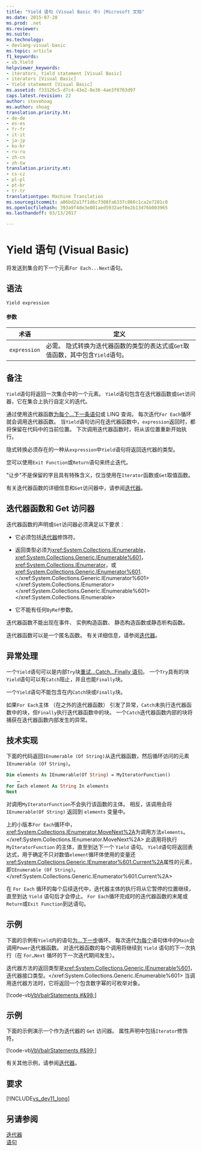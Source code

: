 ```yaml
---
title: "Yield 语句 (Visual Basic 中) |Microsoft 文档"
ms.date: 2015-07-20
ms.prod: .net
ms.reviewer: 
ms.suite: 
ms.technology:
- devlang-visual-basic
ms.topic: article
f1_keywords:
- vb.Yield
helpviewer_keywords:
- iterators, Yield statement [Visual Basic]
- iterators [Visual Basic]
- Yield statement [Visual Basic]
ms.assetid: f33126c5-d7c4-43e2-8e36-4ae3f0703d97
caps.latest.revision: 22
author: stevehoag
ms.author: shoag
translation.priority.ht:
- de-de
- es-es
- fr-fr
- it-it
- ja-jp
- ko-kr
- ru-ru
- zh-cn
- zh-tw
translation.priority.mt:
- cs-cz
- pl-pl
- pt-br
- tr-tr
translationtype: Machine Translation
ms.sourcegitcommit: a06bd2a17f1d6c7308fa6337c866c1ca2e7281c0
ms.openlocfilehash: 393a9f4de3e801aed5932aef0e2b13d76b003965
ms.lasthandoff: 03/13/2017

---
```

# <a name="yield-statement-visual-basic"></a>Yield 语句 (Visual Basic)
将发送到集合的下一个元素`For Each...Next`语句。  
  
## <a name="syntax"></a>语法  
  
```  
Yield expression  
```  
  
#### <a name="parameters"></a>参数  
  
|术语|定义|  
|---|---|  
|`expression`|必需。 隐式转换为迭代器函数的类型的表达式或`Get`取值函数，其中包含`Yield`语句。|  
  
## <a name="remarks"></a>备注  
 `Yield`语句将返回一次集合中的一个元素。 `Yield`语句包含在迭代器函数或`Get`访问器，它在集合上执行自定义的迭代。  
  
 通过使用迭代器函数[为每个...下一条语句](../../../visual-basic/language-reference/statements/for-each-next-statement.md)或 LINQ 查询。 每次迭代`For Each`循环就会调用迭代器函数。 当`Yield`语句访问在迭代器函数中，`expression`返回时，都将保留在代码中的当前位置。 下次调用迭代器函数时，将从该位置重新开始执行。  
  
 隐式转换必须存在的一种从`expression`中`Yield`语句将返回迭代器的类型。  
  
 您可以使用`Exit Function`或`Return`语句来终止迭代。  
  
 "让步"不是保留的字且具有特殊含义，仅当使用在`Iterator`函数或`Get`取值函数。  
  
 有关迭代器函数的详细信息和`Get`访问器中，请参阅[迭代器](http://msdn.microsoft.com/library/f45331db-d595-46ec-9142-551d3d1eb1a7)。  
  
## <a name="iterator-functions-and-get-accessors"></a>迭代器函数和 Get 访问器  
 迭代器函数的声明或`Get`访问器必须满足以下要求︰  
  
-   它必须包括[迭代器](../../../visual-basic/language-reference/modifiers/iterator.md)修饰符。  
  
-   返回类型必须为<xref:System.Collections.IEnumerable>， <xref:System.Collections.Generic.IEnumerable%601>， <xref:System.Collections.IEnumerator>，或<xref:System.Collections.Generic.IEnumerator%601>.</xref:System.Collections.Generic.IEnumerator%601> </xref:System.Collections.IEnumerator> </xref:System.Collections.Generic.IEnumerable%601> </xref:System.Collections.IEnumerable>  
  
-   它不能有任何`ByRef`参数。  
  
 迭代器函数不能出现在事件、 实例构造函数、 静态构造函数或静态析构函数。  
  
 迭代器函数可以是一个匿名函数。 有关详细信息，请参阅[迭代器](http://msdn.microsoft.com/library/f45331db-d595-46ec-9142-551d3d1eb1a7)。  
  
## <a name="exception-handling"></a>异常处理  
 一个`Yield`语句可以是内部`Try`块[重试...Catch...Finally 语句](../../../visual-basic/language-reference/statements/try-catch-finally-statement.md)。 一个`Try`具有的块`Yield`语句可以有`Catch`阻止，并且也能`Finally`块。  
  
 一个`Yield`语句不能包含在内`Catch`块或`Finally`块。  
  
 如果`For Each`主体 （在之外的迭代器函数） 引发了异常，`Catch`未执行迭代器函数中的块，但`Finally`执行迭代器函数中的块。 一个`Catch`迭代器函数内部的块将捕获在迭代器函数内部发生的异常。  
  
## <a name="technical-implementation"></a>技术实现  
 下面的代码返回`IEnumerable (Of String)`从迭代器函数，然后循环访问的元素`IEnumerable (Of String)`。  
  
```vb  
Dim elements As IEnumerable(Of String) = MyIteratorFunction()  
    …  
For Each element As String In elements  
Next  
```  
  
 对调用`MyIteratorFunction`不会执行该函数的主体。 相反，该调用会将 `IEnumerable(Of String)` 返回到 `elements` 变量中。  
  
 上的小版本`For Each`循环中，<xref:System.Collections.IEnumerator.MoveNext%2A>为调用方法`elements`。</xref:System.Collections.IEnumerator.MoveNext%2A> 此调用将执行 `MyIteratorFunction` 的主体，直至到达下一个 `Yield` 语句。 `Yield`语句将返回表达式，用于确定不只对数值`element`循环体使用的变量还<xref:System.Collections.Generic.IEnumerator%601.Current%2A>属性的元素，即`IEnumerable (Of String)`。</xref:System.Collections.Generic.IEnumerator%601.Current%2A>  
  
 在 `For Each` 循环的每个后续迭代中，迭代器主体的执行将从它暂停的位置继续，直至到达 `Yield` 语句后才会停止。 `For Each`循环完成时的迭代器函数的末尾或`Return`或`Exit Function`到达语句。  
  
## <a name="example"></a>示例  
 下面的示例有`Yield`内的语句[为...下一步](../../../visual-basic/language-reference/statements/for-next-statement.md)循环。 每次迭代[为每个](../../../visual-basic/language-reference/statements/for-each-next-statement.md)语句体中的`Main`会调用`Power`迭代器函数。 对迭代器函数的每个调用将继续到 `Yield` 语句的下一次执行（在 `For…Next` 循环的下一次迭代期间发生）。  
  
 迭代器方法的返回类型是<xref:System.Collections.Generic.IEnumerable%601>，迭代器接口类型。</xref:System.Collections.Generic.IEnumerable%601> 当调用迭代器方法时，它将返回一个包含数字幂的可枚举对象。  
  
 [!code-vb[VbVbalrStatements #&98;](../../../visual-basic/language-reference/error-messages/codesnippet/VisualBasic/yield-statement_1.vb)]  
  
## <a name="example"></a>示例  
 下面的示例演示一个作为迭代器的 `Get` 访问器。 属性声明中包括`Iterator`修饰符。  
  
 [!code-vb[VbVbalrStatements #&99;](../../../visual-basic/language-reference/error-messages/codesnippet/VisualBasic/yield-statement_2.vb)]  
  
 有关其他示例，请参阅[迭代器](http://msdn.microsoft.com/library/f45331db-d595-46ec-9142-551d3d1eb1a7)。  
  
## <a name="requirements"></a>要求  
 [!INCLUDE[vs_dev11_long](../../../csharp/includes/vs_dev11_long_md.md)]  
  
## <a name="see-also"></a>另请参阅  
 [迭代器](http://msdn.microsoft.com/library/f45331db-d595-46ec-9142-551d3d1eb1a7)   
 [语句](../../../visual-basic/language-reference/statements/index.md)
